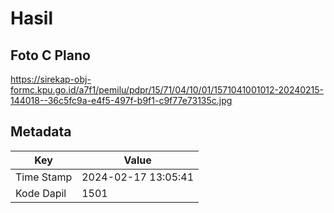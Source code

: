 # Hasil

## Foto C Plano

https://sirekap-obj-formc.kpu.go.id/a7f1/pemilu/pdpr/15/71/04/10/01/1571041001012-20240215-144018--36c5fc9a-e4f5-497f-b9f1-c9f77e73135c.jpg


## Metadata

| Key        | Value               |
| ---------- | ------------------- |
| Time Stamp | 2024-02-17 13:05:41 |
| Kode Dapil | 1501                |



